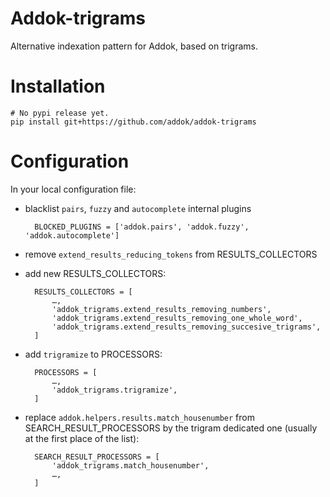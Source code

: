 # Addok-trigrams

Alternative indexation pattern for Addok, based on trigrams.


# Installation

    # No pypi release yet.
    pip install git+https://github.com/addok/addok-trigrams


# Configuration

In your local configuration file:

- blacklist `pairs`, `fuzzy` and `autocomplete` internal plugins

        BLOCKED_PLUGINS = ['addok.pairs', 'addok.fuzzy', 'addok.autocomplete']

- remove `extend_results_reducing_tokens` from RESULTS_COLLECTORS

- add new RESULTS_COLLECTORS:

        RESULTS_COLLECTORS = [
            …,
            'addok_trigrams.extend_results_removing_numbers',
            'addok_trigrams.extend_results_removing_one_whole_word',
            'addok_trigrams.extend_results_removing_succesive_trigrams',
        ]

- add `trigramize` to PROCESSORS:

        PROCESSORS = [
            …,
            'addok_trigrams.trigramize',
        ]

- replace `addok.helpers.results.match_housenumber` from SEARCH_RESULT_PROCESSORS
  by the trigram dedicated one (usually at the first place of the list):

        SEARCH_RESULT_PROCESSORS = [
            'addok_trigrams.match_housenumber',
            …,
        ]
